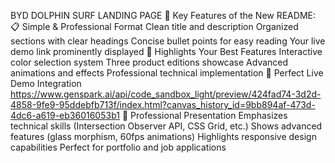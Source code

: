 BYD DOLPHIN SURF LANDING PAGE
🎯 Key Features of the New README:
📋 Simple & Professional Format
Clean title and description
Organized sections with clear headings
Concise bullet points for easy reading
Your live demo link prominently displayed
🌟 Highlights Your Best Features
Interactive color selection system
Three product editions showcase
Advanced animations and effects
Professional technical implementation
🔗 Perfect Live Demo Integration
https://www.genspark.ai/api/code_sandbox_light/preview/424fad74-3d2d-4858-9fe9-95ddebfb713f/index.html?canvas_history_id=9bb894af-473d-4dc6-a619-eb36016053b1
💼 Professional Presentation
Emphasizes technical skills (Intersection Observer API, CSS Grid, etc.)
Shows advanced features (glass morphism, 60fps animations)
Highlights responsive design capabilities
Perfect for portfolio and job applications
